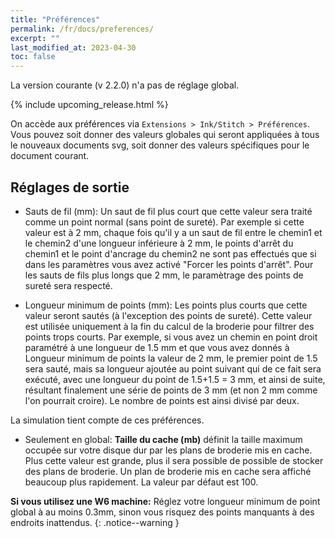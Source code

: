 ```yaml
---
title: "Préférences"
permalink: /fr/docs/preferences/
excerpt: ""
last_modified_at: 2023-04-30
toc: false
---
```

La version courante (v 2.2.0) n'a pas de réglage global.

{% include upcoming_release.html %}

On accède aux préférences via `Extensions > Ink/Stitch > Préférences`.
Vous pouvez soit donner des valeurs globales qui seront appliquées à tous le nouveaux documents svg, soit donner des valeurs spécifiques pour le document courant.


## Réglages de sortie

* Sauts de fil (mm): Un saut de fil plus court que cette valeur sera traité comme un point normal (sans point de sureté). Par exemple si cette valeur est à 2 mm, chaque fois qu'il y a un saut de fil entre le chemin1 et le chemin2  d'une longueur inférieure à 2 mm, le points d'arrêt  du chemin1 et le point d'ancrage du chemin2 ne sont pas effectués que  si dans les paramètres vous avez activé  "Forcer les points d'arrêt". Pour les sauts de fils plus longs que 2 mm, le paramètrage des points de sureté sera respecté.
 
* Longueur minimum de points (mm): Les points plus courts que cette valeur seront sautés (à l'exception des points de sureté). Cette valeur est utilisée uniquement à la fin du calcul de la broderie pour filtrer des points trops courts. Par exemple, si vous avez un chemin en point droit paramétré à une longueur de 1.5 mm et que vous avez donnés à Longueur minimum de points la valeur de 2 mm, le premier point de 1.5 sera sauté, mais sa longueur ajoutée au point suivant qui de ce fait sera exécuté, avec une longueur du point  de 1.5+1.5 = 3 mm, et ainsi de suite, résultant finalement une série de points de 3 mm (et non 2 mm comme l'on pourrait croire). Le nombre de points est ainsi divisé par deux.

La simulation tient compte de ces préférences.

* Seulement en global: **Taille du cache (mb)**  définit la taille maximum occupée sur votre disque dur par les plans de broderie mis en cache. Plus cette valeur est grande, plus il sera possible de possible de stocker des plans de broderie. Un plan de broderie mis en cache sera affiché beaucoup plus rapidement. La valeur par défaut est 100.


**Si vous utilisez une W6 machine:** Réglez votre longueur minimum de point global à au moins 0.3mm, sinon vous risquez des points manquants à des endroits inattendus.
{: .notice--warning }
